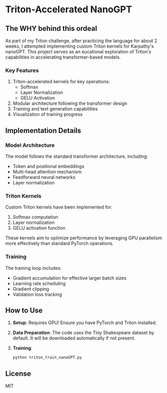 # Triton-Accelerated NanoGPT

## The WHY behind this ordeal

As part of my Triton challenge, after practicing the language for about 2 weeks, I attempted implementing custom Triton kernels for Karpathy's nanoGPT. This project serves as an eucational exploration of Triton's capabilities in accelerating transformer-based models.

### Key Features

1. Triton-accelerated kernels for key operations:
   - Softmax
   - Layer Normalization
   - GELU Activation
2. Modular architecture following the transformer design
3. Training and text generation capabilities
4. Visualization of training progress

## Implementation Details

### Model Architecture

The model follows the standard transformer architecture, including:

- Token and positional embeddings
- Multi-head attention mechanism
- Feedforward neural networks
- Layer normalization

### Triton Kernels

Custom Triton kernels have been implemented for:

1. Softmax computation
2. Layer normalization
3. GELU activation function

These kernels aim to optimize performance by leveraging GPU parallelism more effectively than standard PyTorch operations.

### Training

The training loop includes:

- Gradient accumulation for effective larger batch sizes
- Learning rate scheduling
- Gradient clipping
- Validation loss tracking

## How to Use

1. **Setup**: Requires GPU! Ensure you have PyTorch and Triton installed.

2. **Data Preparation**: The code uses the Tiny Shakespeare dataset by default. It will be downloaded automatically if not present.

3. **Training**: 
   ```python
   python triton_train_nanoGPT.py
   ```

## License

MIT
